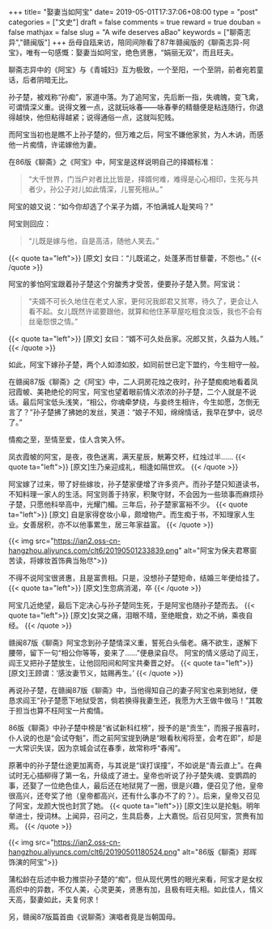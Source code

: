+++
title= "娶妻当如阿宝"
date= 2019-05-01T17:37:06+08:00
type = "post"
categories = ["文史"]
draft = false
comments = true
reward = true
douban = false
mathjax = false
slug = "A wife deserves aBao"
keywords = ["聊斋志异","赣闽版"]
+++
岳母自瓯来访，陪同间隙看了87年赣闽版的《聊斋志异-阿宝》，唯有一句感慨：娶妻当如阿宝，绝色贤惠，“娟丽无双”，而且旺夫。

聊斋志异中的《阿宝》与《青城妇》互为极致，一个至阳，一个至阴，前者宛若童话，后者阴暗无比。

孙子楚，被戏称“孙痴”，家道中落。为了追阿宝，先后断一指，失魂魄，变飞禽，可谓情深义重。说得文雅一点，这就玩咏春——咏春拳的精髓便是粘连随行，你退得越快，他但粘得越紧；说得通俗一点，这就叫犯贱。

而阿宝当初也是瞧不上孙子楚的，但万难之后，阿宝不嫌他家贫，为人木讷，而感他一片痴情，许诺嫁他为妻。
<!--more-->
在86版《聊斋》之《阿宝》中，阿宝是这样说明自己的择婿标准：

>“大千世界，门当户对者比比皆是，择婿何难，难得是心心相印，生死与共者少，孙公子对儿如此情深，儿誓死相从。”

阿宝的娘又说：“如今你却选了个呆子为婿，不怕满城人耻笑吗？”

阿宝则回应：

>“儿既是嫁与他，自是高洁，随他人笑去。”

{{< quote ta="left">}}
[原文] 女曰：“儿既诺之，处蓬茅而甘藜藿，不怨也。”
{{< /quote >}}

阿宝的爹怕阿宝跟着孙子楚这个穷酸秀才受苦，便要孙子楚入赘。阿宝说：

>“夫婿不可长久地住在老丈人家，更何况我郎君又贫寒，待久了，更会让人看不起。女儿既然许诺要跟他，就算和他住茅草屋吃粗食淡饭，我也不会有丝毫怨恨之情。”

{{< quote ta="left">}}
[原文] 女曰：“婿不可久处岳家。况郎又贫，久益为人贱。”
{{< /quote >}}

如此，阿宝下嫁孙子楚，两个人如漆如胶，如同前世已定下盟约，今生相守一般。

在赣闽87版《聊斋》之《阿宝》中，二人洞房花烛之夜时，孙子楚痴痴地看着凤冠霞帔、美艳绝伦的阿宝，阿宝也望着眼前情义浓浓的孙子楚，二个人就是不说话。最后阿宝低头浅笑，“相公，你魂牵梦绕，与妾终生相许，今生如愿，怎倒无言了？”孙子楚拂了拂她的发丝，笑道：“娘子不知，绵绵情话，我早在梦中，说尽了。”

情痴之至，至情至爱，佳人含笑入怀。

凤衣霞帔的阿宝，是夜，夜色迷离，满天星辰，觥筹交杯，红烛过半……
{{< quote ta="left">}}
[原文]生乃亲迎成礼，相逢如隔世欢。
{{< /quote >}}

阿宝嫁了过来，带了好些嫁妆，孙子楚家便增了许多资产。而孙子楚只知道读书，不知料理一家人的生活。阿宝则善于持家，积聚守财，不会因为一些琐事而麻烦孙子楚，只愿他科举高中，光耀门楣。三年后，孙子楚家富裕不少。
{{< quote ta="left">}}
[原文] 自是家得奁妆小阜，颇增物产。而生痴于书，不知理家人生业。女善居积，亦不以他事累生，居三年家益富。
{{< /quote >}}

{{< img src="https://ian2.oss-cn-hangzhou.aliyuncs.com/clt6/20190501233839.png" alt="阿宝为保夫君寒窗苦读，将嫁妆首饰典当殆尽">}}

不得不说阿宝很贤惠，且是富贵相。只是，没想孙子楚短命，结婚三年便给挂了。
{{< quote ta="left">}}
[原文]生忽病消渴，卒
{{< /quote >}}

阿宝几近绝望，最后下定决心与孙子楚同生死，于是阿宝也随孙子楚而去。
{{< quote ta="left">}}
[原文]女哭之痛，泪眼不晴，至绝眠食，劝之不纳，乘夜自经。
{{< /quote >}}

赣闽87版《聊斋》阿宝念到孙子楚情深义重，誓死白头偕老。痛不欲生，遂解下腰带，留下一句“相公你等等，妾来了……”便悬梁自尽。
阿宝的情义感动了阎王，阎王又把孙子楚放生，让他回阳间和阿宝共秦晋之好。
{{< quote ta="left">}}
[原文]王顾谓：‘感汝妻节义，姑赐再生。’
{{< /quote >}}

再说孙子楚，在赣闽87版《聊斋》中，当他得知自己的妻子阿宝也来到地狱，便恳求阎王“孙子楚愿下地狱受苦，倘若换得我妻生还，我愿为大王做牛做马！”其敢于担当也算不枉阿宝一片痴情。

86版《聊斋》中孙子楚中榜是“省试新科红榜”，授予的是“贡生”，而报子报喜时，仆人说的也是“会试夺魁”，而之前阿宝提到确是“眼看秋闱将至，会考在即”，却是一大常识失误，因为京城会试在春季，故常称呼“春闱”。

原著中的孙子楚仕途更加离奇，与其说是“误打误撞”，不如说是“青云直上”。在典试时无心插柳得了第一名，升级成了进士。皇帝也听说了孙子楚失魂、变鹦鹉的事，还娶了一位绝色佳人，最后还在地狱晃了一圈，很是兴趣，便召见了他，皇帝很高兴，还夸奖了他（皇帝都高兴，还有什么事办不了的？）。后来，皇帝又召见了阿宝，龙颜大悦也封赏了她。
{{< quote ta="left">}}
[原文]生以是抡魁。明年举进士，授词林。上闻异，召问之，生具启奏，上大嘉悦。后召见阿宝，赏赉有加焉。
{{< /quote >}}

{{< img src="https://ian2.oss-cn-hangzhou.aliyuncs.com/clt6/20190501180524.png" alt="86版《聊斋》郑晖饰演的阿宝">}}

蒲松龄在后述中极力推崇孙子楚的“痴”，但从现代男性的眼光来看，阿宝才是女权高炽中的异数，不仅人美，心灵更美，贤惠有加，且极有旺夫相。如此佳人，情义天高，娶妻如此，夫复何求！

另，赣闽87版篇首曲《说聊斋》演唱者竟是当朝国母。
